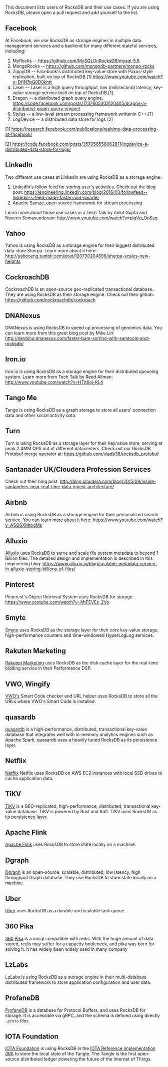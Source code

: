 This document lists users of RocksDB and their use cases. If you are using RocksDB, please open a pull request and add yourself to the list.

## Facebook
At Facebook, we use RocksDB as storage engines in multiple data management services and a backend for many different stateful services, including:

1. MyRocks -- https://github.com/MySQLOnRocksDB/mysql-5.6
2. MongoRocks -- https://github.com/mongodb-partners/mongo-rocks
3. ZippyDB --  Facebook's distributed key-value store with Paxos-style replication, built on top of RocksDB.[1] https://www.youtube.com/watch?v=DfiN7pG0D0khtt
4. Laser -- Laser is a high query throughput, low (millisecond) latency, key-value storage service built on top of RocksDB.[1]
4. Dragon -- a distributed graph query engine. https://code.facebook.com/posts/1737605303120405/dragon-a-distributed-graph-query-engine/
5. Stylus -- a low-level stream processing framework writtenin C++.[1]
6. LogDevice -- a distributed data store for logs [2]

[1] https://research.facebook.com/publications/realtime-data-processing-at-facebook/

[2] https://code.facebook.com/posts/357056558062811/logdevice-a-distributed-data-store-for-logs/

## LinkedIn
Two different use cases at Linkedin are using RocksDB as a storage engine:

1. LinkedIn's follow feed for storing user's activities. Check out the blog post: https://engineering.linkedin.com/blog/2016/03/followfeed--linkedin-s-feed-made-faster-and-smarter
2. Apache Samza, open source framework for stream processing

Learn more about those use cases in a Tech Talk by Ankit Gupta and Naveen Somasundaram: http://www.youtube.com/watch?v=plqVp_OnSzg

## Yahoo
Yahoo is using RocksDB as a storage engine for their biggest distributed data store Sherpa. Learn more about it here: http://yahooeng.tumblr.com/post/120730204806/sherpa-scales-new-heights

## CockroachDB
CockroachDB is an open-source geo-replicated transactional database. They are using RocksDB as their storage engine. Check out their github: https://github.com/cockroachdb/cockroach

## DNANexus
DNANexus is using RocksDB to speed up processing of genomics data.
You can learn more from this great blog post by Mike Lin: http://devblog.dnanexus.com/faster-bam-sorting-with-samtools-and-rocksdb/

## Iron.io
Iron.io is using RocksDB as a storage engine for their distributed queueing system.
Learn more from Tech Talk by Reed Allman: http://www.youtube.com/watch?v=HTjt6oj-RL4

## Tango Me
Tango is using RocksDB as a graph storage to store all users' connection data and other social activity data.

## Turn
Turn is using RocksDB as a storage layer for their key/value store, serving at peak 2.4MM QPS out of different datacenters.
Check out our RocksDB Protobuf merge operator at: https://github.com/vladb38/rocksdb_protobuf

## Santanader UK/Cloudera Profession Services
Check out their blog post: http://blog.cloudera.com/blog/2015/08/inside-santanders-near-real-time-data-ingest-architecture/

## Airbnb
Airbnb is using RocksDB as a storage engine for their personalized search service. You can learn more about it here: https://www.youtube.com/watch?v=ASQ6XMtogMs

## Alluxio
[Alluxio](https://www.alluxio.io) uses RocksDB to serve and scale file system metadata to beyond 1 Billion files. The detailed design and implementation is described in this engineering blog:
https://www.alluxio.io/blog/scalable-metadata-service-in-alluxio-storing-billions-of-files/

## Pinterest
Pinterest's Object Retrieval System uses RocksDB for storage: https://www.youtube.com/watch?v=MtFEVEs_2Vo

## Smyte
[Smyte](https://www.smyte.com/) uses RocksDB as the storage layer for their core key-value storage, high-performance counters and time-windowed HyperLogLog services.

## Rakuten Marketing
[Rakuten Marketing](https://marketing.rakuten.com/) uses RocksDB as the disk cache layer for the real-time bidding service in their Performance DSP.

## VWO, Wingify
[VWO's](https://vwo.com/) Smart Code checker and URL helper uses RocksDB to store all the URLs where VWO's Smart Code is installed.

## quasardb
[quasardb](https://www.quasardb.net) is a high-performance, distributed, transactional key-value database that integrates well with in-memory analytics engines such as Apache Spark. 
quasardb uses a heavily tuned RocksDB as its persistence layer.

## Netflix
[Netflix](http://techblog.netflix.com/2016/05/application-data-caching-using-ssds.html) Netflix uses RocksDB on AWS EC2 instances with local SSD drives to cache application data.

## TiKV
[TiKV](https://github.com/pingcap/tikv) is a GEO-replicated, high-performance, distributed, transactional key-value database. TiKV is powered by Rust and Raft. TiKV uses RocksDB as its persistence layer.

## Apache Flink
[Apache Flink](https://flink.apache.org/news/2016/03/08/release-1.0.0.html) uses RocksDB to store state locally on a machine.

## Dgraph
[Dgraph](https://github.com/dgraph-io/dgraph) is an open-source, scalable, distributed, low latency, high throughput Graph database .They use RocksDB to store state locally on a machine.

## Uber
[Uber](http://eng.uber.com/cherami/) uses RocksDB as a durable and scalable task queue.

## 360 Pika
[360](http://www.360.cn/) [Pika](https://github.com/Qihoo360/pika) is a nosql compatible with redis. With the huge amount of data stored, redis may suffer for a capacity bottleneck, and pika was born for solving it. It has widely been widely used in many company

## LzLabs
LzLabs is using RocksDB as a storage engine in their multi-database distributed framework to store application configuration and user data.

## ProfaneDB
[ProfaneDB](https://profanedb.gitlab.io/) is a database for Protocol Buffers, and uses RocksDB for storage. It is accessible via gRPC, and the schema is defined using directly `.proto` files.

## IOTA Foundation
 [IOTA Foundation](https://www.iota.org/) is using RocksDB in the [IOTA Reference Implementation (IRI)](https://github.com/iotaledger/iri) to store the local state of the Tangle. The Tangle is the first open-source distributed ledger powering the future of the Internet of Things.
